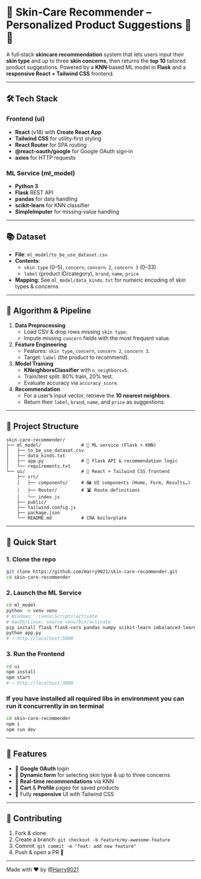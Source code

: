 # 🌟 Skin‑Care Recommender – Personalized Product Suggestions 🧴✨

A full‑stack **skincare recommendation** system that lets users input their **skin type** and up to three **skin concerns**, then returns the **top 10** tailored product suggestions. Powered by a **KNN**‑based ML model in **Flask** and a **responsive React + Tailwind CSS** frontend.

---

## 🛠 Tech Stack

### Frontend (ui)

- **React** (v18) with **Create React App**
- **Tailwind CSS** for utility‑first styling
- **React Router** for SPA routing
- **@react‑oauth/google** for Google OAuth sign‑in
- **axios** for HTTP requests

### ML Service (ml_model)

- **Python 3**
- **Flask** REST API
- **pandas** for data handling
- **scikit‑learn** for KNN classifier
- **SimpleImputer** for missing‑value handling

---

## 📚 Dataset

- **File**: `ml_model/to_be_use_dataset.csv`
- **Contents**:
  - `skin type` (0–5), `concern`, `concern 2`, `concern 3` (0–33)
  - `label` (product ID/category), `brand`, `name`, `price`
- **Mapping**: See `ml_model/data_kinds.txt` for numeric encoding of skin types & concerns

---

## 🧠 Algorithm & Pipeline

1. **Data Preprocessing**
   - Load CSV & drop rows missing `skin type`.
   - Impute missing `concern` fields with the most frequent value.
2. **Feature Engineering**
   - Features: `skin type`, `concern`, `concern 2`, `concern 3`.
   - Target: `label` (the product to recommend).
3. **Model Training**
   - **KNeighborsClassifier** with `n_neighbors=5`.
   - Train/test split: 80% train, 20% test.
   - Evaluate accuracy via `accuracy_score`.
4. **Recommendation**
   - For a user’s input vector, retrieve the **10 nearest neighbors**.
   - Return their `label`, `brand`, `name`, and `price` as suggestions.

---

## 📂 Project Structure

```
skin-care-recommender/
├── ml_model/               # 🔬 ML service (Flask + KNN)
│   ├── to_be_use_dataset.csv
│   ├── data_kinds.txt
│   ├── app.py              # 🚀 Flask API & recommendation logic
│   └── requirements.txt
└── ui/                     # 💅 React + Tailwind CSS frontend
    ├── src/
    │   ├── components/     # 🖼️ UI components (Home, Form, Results…)
    │   ├── Router/         # 🛣️ Route definitions
    │   └── index.js
    ├── public/
    ├── tailwind.config.js
    ├── package.json
    └── README.md           # CRA boilerplate
```

---

## 🚀 Quick Start

### 1. Clone the repo

```bash
git clone https://github.com/Harry9021/skin-care-recommender.git
cd skin-care-recommender
```

### 2. Launch the ML Service

```bash
cd ml_model
python -m venv venv
# Windows: .\venv\Scripts\activate
# macOS/Linux: source venv/bin/activate
pip install flask flask-cors pandas numpy scikit-learn imbalanced-learn
python app.py
# → http://localhost:5000
```

### 3. Run the Frontend

```bash
cd ui
npm install
npm start
# → http://localhost:3000
```

### If you have installed all required libs in environment you can run it concurrently in on terminal

```bash
cd skin-care-recommender
npm i
npm run dev
```

---

## 🎯 Features

- 🔐 **Google OAuth** login
- 📝 **Dynamic form** for selecting skin type & up to three concerns
- 🤖 **Real‑time recommendations** via KNN
- 🛒 **Cart** & **Profile** pages for saved products
- 📱 Fully **responsive** UI with Tailwind CSS

---

## 🤝 Contributing

1. Fork & clone
2. Create a branch: `git checkout -b feature/my‑awesome‑feature`
3. Commit: `git commit -m "feat: add new feature"`
4. Push & open a PR 🚀

---

Made with ❤️ by [@Harry9021](https://github.com/Harry9021)
